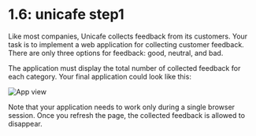 # 1.6: unicafe step1

Like most companies, Unicafe collects feedback from its customers.
Your task is to implement a web application for collecting customer feedback.
There are only three options for feedback: good, neutral, and bad.

The application must display the total number of collected feedback for each category.
Your final application could look like this:

![App view](/images/app-view.png)

Note that your application needs to work only during a single browser session.
Once you refresh the page, the collected feedback is allowed to disappear.

